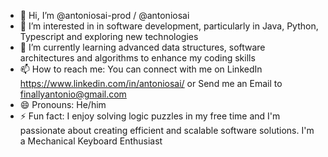 - 👋 Hi, I’m @antoniosai-prod / @antoniosai
- 👀 I’m interested in in software development, particularly in Java, Python, Typescript and exploring new technologies
- 🌱 I’m currently learning advanced data structures, software architectures and algorithms to enhance my coding skills
- 📫 How to reach me: You can connect with me on LinkedIn https://www.linkedin.com/in/antoniosai/ or Send me an Email to finallyantonio@gmail.com
- 😄 Pronouns: He/him
- ⚡ Fun fact:  I enjoy solving logic puzzles in my free time and I'm passionate about creating efficient and scalable software solutions. I'm a Mechanical Keyboard Enthusiast

<!---
antoniosai-prod/antoniosai-prod is a ✨ special ✨ repository because its `README.md` (this file) appears on your GitHub profile.
You can click the Preview link to take a look at your changes.
--->
